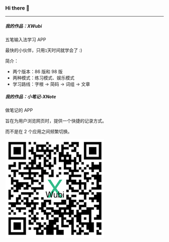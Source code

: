 ### Hi there 👋

---

##### 我的作品：XWubi

五笔输入法学习 APP

最快的小伙伴，只用`1`天时间就学会了 :)

简介：
- 两个版本：86 版和 98 版
- 两种模式：练习模式、娱乐模式
- 学习路线：字根 -> 简码 -> 词组 -> 文章

##### 我的作品：小笔记-XNote

做笔记的 APP

旨在为用户浏览网页时，提供一个快捷的记录方式。

而不是在 2 个应用之间频繁切换。

![img](https://github.com/xjh093/xjh093/blob/main/qrc.png)
